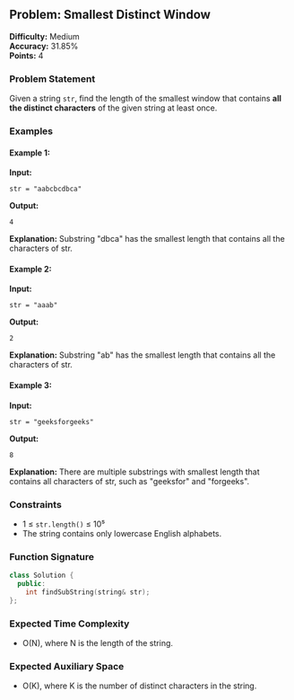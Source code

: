 ## Problem: Smallest Distinct Window

**Difficulty:** Medium  
**Accuracy:** 31.85%  
**Points:** 4

### Problem Statement
Given a string `str`, find the length of the smallest window that contains **all the distinct characters** of the given string at least once.

### Examples
#### Example 1:
**Input:**
```
str = "aabcbcdbca"
```
**Output:**
```
4
```
**Explanation:**
Substring "dbca" has the smallest length that contains all the characters of str.

#### Example 2:
**Input:**
```
str = "aaab"
```
**Output:**
```
2
```
**Explanation:**
Substring "ab" has the smallest length that contains all the characters of str.

#### Example 3:
**Input:**
```
str = "geeksforgeeks"
```
**Output:**
```
8
```
**Explanation:**
There are multiple substrings with smallest length that contains all characters of str, such as "geeksfor" and "forgeeks".

### Constraints
- 1 ≤ `str.length()` ≤ 10⁵
- The string contains only lowercase English alphabets.

### Function Signature
```cpp
class Solution {
  public:
    int findSubString(string& str);
};
```

### Expected Time Complexity
- O(N), where N is the length of the string.

### Expected Auxiliary Space
- O(K), where K is the number of distinct characters in the string.
